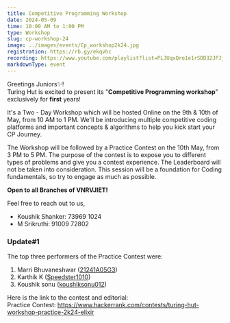 ```yaml
---
title: Competitive Programming Workshop
date: 2024-05-09
time: 10:00 AM to 1:00 PM
type: Workshop
slug: cp-workshop-24
image: ../images/events/Cp_workshop2k24.jpg
registration: https://rb.gy/ekqvhc
recording: https://www.youtube.com/playlist?list=PLJUqxQro1e1rSDD32JPJjIQi4dSpebFbI
markdownType: event
---
```



Greetings Juniors✨!<br/>
Turing Hut is excited to present its "**Competitive Programming workshop**"  exclusively for **first** years!

It's a Two - Day Workshop which will be hosted Online on the 9th & 10th of May, from 10 AM to 1 PM. We'll be introducing multiple competitive coding platforms and important concepts & algorithms to help you kick start your CP Journey.

The Workshop will be followed by a Practice Contest on the 10th May, from 3 PM to 5 PM. The purpose of the contest is to expose you to different types of problems and give you a contest experience.
The Leaderboard will not be taken into consideration.
This session will be a foundation for Coding fundamentals, so try to engage as much as possible.

**Open to all Branches of VNRVJIET!**


Feel free to reach out to us,

- Koushik Shanker: 73969 1024
- M Srikruthi: 91009 72802

### Update#1

The top three performers of the Practice Contest were:
1.  Marri Bhuvaneshwar ([21241A05G3](https://www.hackerrank.com/profile/21241A05G3))<br/>
2.  Karthik K ([Speedster1010](https://www.hackerrank.com/profile/Speedster1010))<br/>
3.  Koushik sonu ([koushiksonu012](https://www.hackerrank.com/profile/koushiksonu012))<br/>

Here is the link to the contest and editorial:</br>
Practice Contest: https://www.hackerrank.com/contests/turing-hut-workshop-practice-2k24-elixir</br>